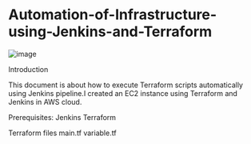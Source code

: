# Automation-of-Infrastructure-using-Jenkins-and-Terraform

![image](https://user-images.githubusercontent.com/52894481/194755034-59d8c277-350f-46e6-83d4-8ef7b3a4bcce.png)

Introduction

This document is about how to execute Terraform scripts automatically using Jenkins pipeline.I created an EC2 instance using Terraform and Jenkins in AWS cloud.

Prerequisites:
Jenkins 
Terraform

Terraform files
main.tf
variable.tf


